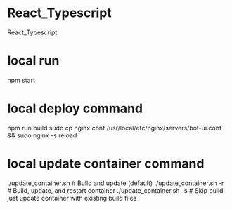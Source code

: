 # React_Typescript
React_Typescript

# local run 
npm start 

# local deploy command
npm run build
sudo cp nginx.conf /usr/local/etc/nginx/servers/bot-ui.conf && sudo nginx -s reload

# local update container command
./update_container.sh        # Build and update (default)
./update_container.sh -r     # Build, update, and restart container
./update_container.sh -s     # Skip build, just update container with existing build files